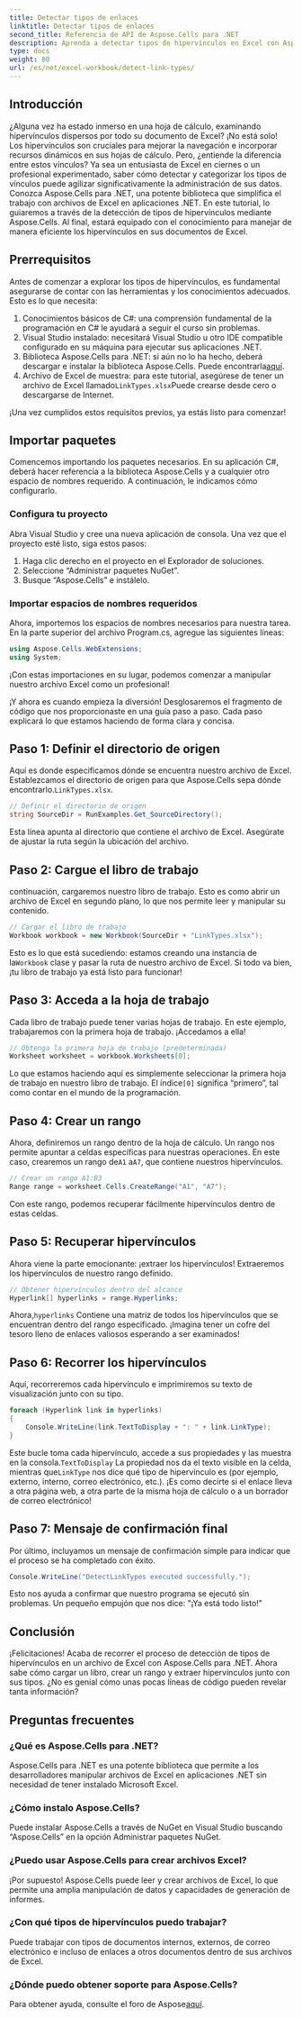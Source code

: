 ```yaml
---
title: Detectar tipos de enlaces
linktitle: Detectar tipos de enlaces
second_title: Referencia de API de Aspose.Cells para .NET
description: Aprenda a detectar tipos de hipervínculos en Excel con Aspose.Cells para .NET. Se incluyen pasos sencillos y ejemplos de código.
type: docs
weight: 80
url: /es/net/excel-workbook/detect-link-types/
---
```

## Introducción

¿Alguna vez ha estado inmerso en una hoja de cálculo, examinando hipervínculos dispersos por todo su documento de Excel? ¡No está solo! Los hipervínculos son cruciales para mejorar la navegación e incorporar recursos dinámicos en sus hojas de cálculo. Pero, ¿entiende la diferencia entre estos vínculos? Ya sea un entusiasta de Excel en ciernes o un profesional experimentado, saber cómo detectar y categorizar los tipos de vínculos puede agilizar significativamente la administración de sus datos. Conozca Aspose.Cells para .NET, una potente biblioteca que simplifica el trabajo con archivos de Excel en aplicaciones .NET. En este tutorial, lo guiaremos a través de la detección de tipos de hipervínculos mediante Aspose.Cells. Al final, estará equipado con el conocimiento para manejar de manera eficiente los hipervínculos en sus documentos de Excel.

## Prerrequisitos

Antes de comenzar a explorar los tipos de hipervínculos, es fundamental asegurarse de contar con las herramientas y los conocimientos adecuados. Esto es lo que necesita:

1. Conocimientos básicos de C#: una comprensión fundamental de la programación en C# le ayudará a seguir el curso sin problemas.
2. Visual Studio instalado: necesitará Visual Studio u otro IDE compatible configurado en su máquina para ejecutar sus aplicaciones .NET.
3.  Biblioteca Aspose.Cells para .NET: si aún no lo ha hecho, deberá descargar e instalar la biblioteca Aspose.Cells. Puede encontrarla[aquí](https://releases.aspose.com/cells/net/).
4.  Archivo de Excel de muestra: para este tutorial, asegúrese de tener un archivo de Excel llamado`LinkTypes.xlsx`Puede crearse desde cero o descargarse de Internet.

¡Una vez cumplidos estos requisitos previos, ya estás listo para comenzar!

## Importar paquetes

Comencemos importando los paquetes necesarios. En su aplicación C#, deberá hacer referencia a la biblioteca Aspose.Cells y a cualquier otro espacio de nombres requerido. A continuación, le indicamos cómo configurarlo.

### Configura tu proyecto

Abra Visual Studio y cree una nueva aplicación de consola. Una vez que el proyecto esté listo, siga estos pasos:

1. Haga clic derecho en el proyecto en el Explorador de soluciones.
2. Seleccione “Administrar paquetes NuGet”.
3. Busque “Aspose.Cells” e instálelo.

### Importar espacios de nombres requeridos

Ahora, importemos los espacios de nombres necesarios para nuestra tarea. En la parte superior del archivo Program.cs, agregue las siguientes líneas:

```csharp
using Aspose.Cells.WebExtensions;
using System;
```

¡Con estas importaciones en su lugar, podemos comenzar a manipular nuestro archivo Excel como un profesional!

¡Y ahora es cuando empieza la diversión! Desglosaremos el fragmento de código que nos proporcionaste en una guía paso a paso. Cada paso explicará lo que estamos haciendo de forma clara y concisa.

## Paso 1: Definir el directorio de origen

 Aquí es donde especificamos dónde se encuentra nuestro archivo de Excel. Establezcamos el directorio de origen para que Aspose.Cells sepa dónde encontrarlo.`LinkTypes.xlsx`.

```csharp
// Definir el directorio de origen
string SourceDir = RunExamples.Get_SourceDirectory();
```

Esta línea apunta al directorio que contiene el archivo de Excel. Asegúrate de ajustar la ruta según la ubicación del archivo.

## Paso 2: Cargue el libro de trabajo

continuación, cargaremos nuestro libro de trabajo. Esto es como abrir un archivo de Excel en segundo plano, lo que nos permite leer y manipular su contenido.

```csharp
// Cargar el libro de trabajo
Workbook workbook = new Workbook(SourceDir + "LinkTypes.xlsx");
```

 Esto es lo que está sucediendo: estamos creando una instancia de la`Workbook` clase y pasar la ruta de nuestro archivo de Excel. Si todo va bien, ¡tu libro de trabajo ya está listo para funcionar!

## Paso 3: Acceda a la hoja de trabajo

Cada libro de trabajo puede tener varias hojas de trabajo. En este ejemplo, trabajaremos con la primera hoja de trabajo. ¡Accedamos a ella!

```csharp
// Obtenga la primera hoja de trabajo (predeterminada)
Worksheet worksheet = workbook.Worksheets[0];
```

 Lo que estamos haciendo aquí es simplemente seleccionar la primera hoja de trabajo en nuestro libro de trabajo. El índice`[0]` significa “primero”, tal como contar en el mundo de la programación.

## Paso 4: Crear un rango

 Ahora, definiremos un rango dentro de la hoja de cálculo. Un rango nos permite apuntar a celdas específicas para nuestras operaciones. En este caso, crearemos un rango de`A1` a`A7`, que contiene nuestros hipervínculos.

```csharp
// Crear un rango A1:B3
Range range = worksheet.Cells.CreateRange("A1", "A7");
```

Con este rango, podemos recuperar fácilmente hipervínculos dentro de estas celdas.

## Paso 5: Recuperar hipervínculos

Ahora viene la parte emocionante: ¡extraer los hipervínculos! Extraeremos los hipervínculos de nuestro rango definido.

```csharp
// Obtener hipervínculos dentro del alcance
Hyperlink[] hyperlinks = range.Hyperlinks;
```

 Ahora,`hyperlinks` Contiene una matriz de todos los hipervínculos que se encuentran dentro del rango especificado. ¡Imagina tener un cofre del tesoro lleno de enlaces valiosos esperando a ser examinados!

## Paso 6: Recorrer los hipervínculos

Aquí, recorreremos cada hipervínculo e imprimiremos su texto de visualización junto con su tipo.

```csharp
foreach (Hyperlink link in hyperlinks)
{
    Console.WriteLine(link.TextToDisplay + ": " + link.LinkType);
}
```

 Este bucle toma cada hipervínculo, accede a sus propiedades y las muestra en la consola.`TextToDisplay` La propiedad nos da el texto visible en la celda, mientras que`LinkType` nos dice qué tipo de hipervínculo es (por ejemplo, externo, interno, correo electrónico, etc.). ¡Es como decirte si el enlace lleva a otra página web, a otra parte de la misma hoja de cálculo o a un borrador de correo electrónico!

## Paso 7: Mensaje de confirmación final

Por último, incluyamos un mensaje de confirmación simple para indicar que el proceso se ha completado con éxito.

```csharp
Console.WriteLine("DetectLinkTypes executed successfully.");
```

Esto nos ayuda a confirmar que nuestro programa se ejecutó sin problemas. Un pequeño empujón que nos dice: "¡Ya está todo listo!"

## Conclusión

¡Felicitaciones! Acaba de recorrer el proceso de detección de tipos de hipervínculos en un archivo de Excel con Aspose.Cells para .NET. Ahora sabe cómo cargar un libro, crear un rango y extraer hipervínculos junto con sus tipos. ¿No es genial cómo unas pocas líneas de código pueden revelar tanta información?

## Preguntas frecuentes

### ¿Qué es Aspose.Cells para .NET?  
Aspose.Cells para .NET es una potente biblioteca que permite a los desarrolladores manipular archivos de Excel en aplicaciones .NET sin necesidad de tener instalado Microsoft Excel.

### ¿Cómo instalo Aspose.Cells?  
Puede instalar Aspose.Cells a través de NuGet en Visual Studio buscando “Aspose.Cells” en la opción Administrar paquetes NuGet.

### ¿Puedo usar Aspose.Cells para crear archivos Excel?  
¡Por supuesto! Aspose.Cells puede leer y crear archivos de Excel, lo que permite una amplia manipulación de datos y capacidades de generación de informes.

### ¿Con qué tipos de hipervínculos puedo trabajar?  
Puede trabajar con tipos de documentos internos, externos, de correo electrónico e incluso de enlaces a otros documentos dentro de sus archivos de Excel.

### ¿Dónde puedo obtener soporte para Aspose.Cells?  
 Para obtener ayuda, consulte el foro de Aspose[aquí](https://forum.aspose.com/c/cells/9).